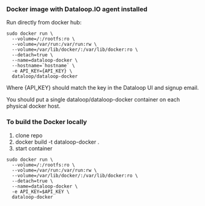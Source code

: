 ### Docker image with Dataloop.IO agent installed

Run directly from docker hub:

```
sudo docker run \
  --volume=/:/rootfs:ro \
  --volume=/var/run:/var/run:rw \
  --volume=/var/lib/docker/:/var/lib/docker:ro \
  --detach=true \
  --name=dataloop-docker \
  --hostname=`hostname` \
  -e API_KEY={API_KEY} \
  dataloop/dataloop-docker
```

Where {API_KEY} should match the key in the Dataloop UI and signup email.

You should put a single dataloop/dataloop-docker container on each physical docker host.

### To build the Docker locally

1. clone repo
1. docker build -t dataloop-docker .
1. start container

```
sudo docker run \
  --volume=/:/rootfs:ro \
  --volume=/var/run:/var/run:rw \
  --volume=/var/lib/docker/:/var/lib/docker:ro \
  --detach=true \
  --name=dataloop-docker \
  -e API_KEY=$API_KEY \
  dataloop-docker
```
